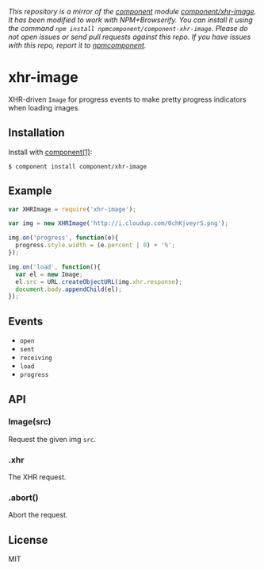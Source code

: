 *This repository is a mirror of the [component](http://component.io) module [component/xhr-image](http://github.com/component/xhr-image). It has been modified to work with NPM+Browserify. You can install it using the command `npm install npmcomponent/component-xhr-image`. Please do not open issues or send pull requests against this repo. If you have issues with this repo, report it to [npmcomponent](https://github.com/airportyh/npmcomponent).*

# xhr-image

  XHR-driven `Image` for progress events to make pretty progress indicators when loading images.

## Installation

  Install with [component(1)](http://component.io):

    $ component install component/xhr-image

## Example

```js
var XHRImage = require('xhr-image');

var img = new XHRImage('http://i.cloudup.com/0chKjveyrS.png');

img.on('progress', function(e){
  progress.style.width = (e.percent | 0) + '%';
});

img.on('load', function(){
  var el = new Image;
  el.src = URL.createObjectURL(img.xhr.response);
  document.body.appendChild(el);
});
```

## Events

 - `open`
 - `sent`
 - `receiving`
 - `load`
 - `progress`

## API

### Image(src)

  Request the given img `src`.

### .xhr

  The XHR request.

### .abort()

  Abort the request.

## License

  MIT
